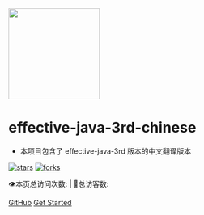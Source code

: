 <img width="180px" src="https://cyc-1256109796.cos.ap-guangzhou.myqcloud.com/LogoMakr_1J56bI.png">

# effective-java-3rd-chinese

- 本项目包含了 effective-java-3rd 版本的中文翻译版本

<!--<span id="busuanzi_container_site_pv">Site View : <span id="busuanzi_value_site_pv">-->

[![stars](https://badgen.net/github/stars/sjsdfg/effective-java-3rd-chinese?icon=github&color=4ab8a1)](https://github.com/sjsdfg/effective-java-3rd-chinese) [![forks](https://badgen.net/github/forks/sjsdfg/effective-java-3rd-chinese?icon=github&color=4ab8a1)](https://github.com/sjsdfg/effective-java-3rd-chinese)

<span id="busuanzi_container_site_pv">
    👁️本页总访问次数:<span id="busuanzi_value_site_pv"></span> 
</span>
<span id="busuanzi_container_site_uv" > 
    | 🧑总访客数: <span id="busuanzi_value_site_uv"></span>
</span>

[GitHub](https://github.com/sjsdfg/effective-java-3rd-chinese/)
[Get Started](books/effective-java-3rd-chinese/README.md)